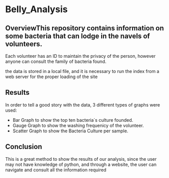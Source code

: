 # Belly_Analysis

## OverviewThis repository contains information on some bacteria that can lodge in the navels of volunteers.

Each volunteer has an ID to maintain the privacy of the person, however anyone can consult the family of bacteria found.

the data is stored in a local file, and it is necessary to run the index from a web server for the proper loading of the site

## Results

In order to tell a good story with the data, 3 different types of graphs were used:

- Bar Graph to show the top ten bacteria´s culture founded. 
- Gauge Graph to show the washing frequenicy of the volunteer. 
- Scatter Graph to show the Bacteria Culture per sample. 


## Conclusion

This is a great method to show the results of our analysis, since the user may not have knowledge of python, and through a website, the user can navigate and consult all the information required
